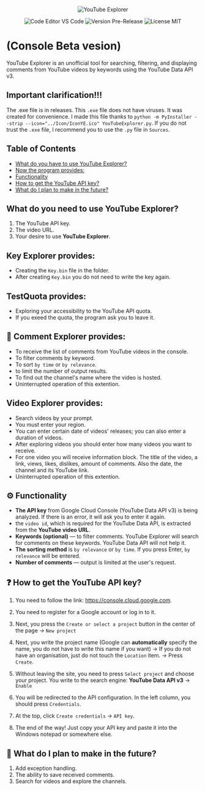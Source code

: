 <p align="center">
   <img src="https://i.ibb.co/8gsGZ9x9/20250903-0334-remix-01k46ft3hhf4dv826ckv8nnxnx.png" alt="YouTube Explorer">
</p>
<p align="center">
   <img src="https://img.shields.io/badge/Code_Editor-VS%20Code-blue" alt="Code Editor VS Code">
   <img src="https://img.shields.io/badge/Version-Pre--Release-red" alt="Version Pre-Release">
   <img src="https://img.shields.io/badge/License-MIT-green" alt="License MIT">
</p>

# (Console Beta vesion)  

YouTube Explorer is an unofficial tool for searching, filtering, and displaying comments from YouTube videos by keywords using the YouTube Data API v3.  

## Important clarification!!!  

The .exe file is in releases. This `.exe` file does not have viruses. It was created for convenience. I made this file thanks to `python -m PyInstaller --strip --icon="../Icon/IconYE.ico" YouTubeExplorer.py`. If you do not trust the `.exe` file, I recommend you to use the `.py` file in `Sources`.

## Table of Contents  

- [What do you have to use YouTube Explorer?](#what-do-you-have-to-use-youtube-explorer)
- [Now the program provides:](#-now-the-program-provides)
- [Functionality](#%EF%B8%8F-functionality)
- [How to get the YouTube API key?](#-how-to-get-the-youtube-api-key)
- [What do I plan to make in the future?](#-what-do-i-plan-to-make-in-the-future)


## What do you need to use YouTube Explorer?  
1. The YouTube API key.
2. The video URL.
3. Your desire to use **YouTube Explorer**.

## Key Explorer provides:
- Creating the `Key.bin` file in the folder.
- After creating `Key.bin` you do not need to write the key again.

## TestQuota provides:
- Exploring your accessibility to the YouTube API quota. 
- If you exeed the quota, the program ask you to leave it.

## 📌 Comment Explorer provides: 
- To receive the list of comments from YouTube videos in the console.
- To filter comments by keyword.
- To sort `by time` or `by relevance`.
- to limit the number of output results.
- To find out the channel's name where the video is hosted.
- Uninterrupted operation of this extention.

## Video Explorer provides:
- Search videos by your prompt.
- You must enter your region.
- You can enter certain date of videos' releases; you can also enter a duration of videos.
- After exploring videos you should enter how many videos you want to receive.
- For one video you will receive information block. The title of the video, a link, views, likes, dislikes, amount of comments. Also the date, the channel and its YouTube link.
- Uninterrupted operation of this extention.


## ⚙️ Functionality
- **The API key** from Google Cloud Console (YouTube Data API v3) is being analyzed. If there is an error, it will ask you to enter it again.
- the `video id`, which is required for the YouTube Data API, is extracted from the **YouTube video URL**.
- **Keywords (optional)** — to filter comments. YouTube Explorer will search for comments on these keywords. YouTube Data API will not help it.
- **The sorting method** is `by relevance` or `by time`. If you press Enter, `by relevance` will be entered.
- **Number of comments** — output is limited at the user's request.

## ❓ How to get the YouTube API key?  
1. You need to follow the link: https://console.cloud.google.com.

2. You need to register for a Google account or log in to it.
   
3. Next, you press the `Create or select a project` button in the center of the page → `New project`

4. Next, you write the project name (Google can **automatically** specify the name, you do not have to write this name if you want) → If you do not have an organisation, just do not touch the `Location` item. → Press `Create`.
   
5. Without leaving the site, you need to press `Select project` and choose your project. You write to the search engine: **YouTube Data API v3** → `Enable`
    
6. You will be redirected to the API configuration. In the left column, you should press `Credentials`.
    
7. At the top, click `Create credentials` → `API key`.
    
8. The end of the way! Just copy your API key and paste it into the Windows notepad or somewhere else.

## 🔧 What do I plan to make in the future?  
1. Add exception handling.
2. The ability to save received comments.
3. Search for videos and explore the channels.
